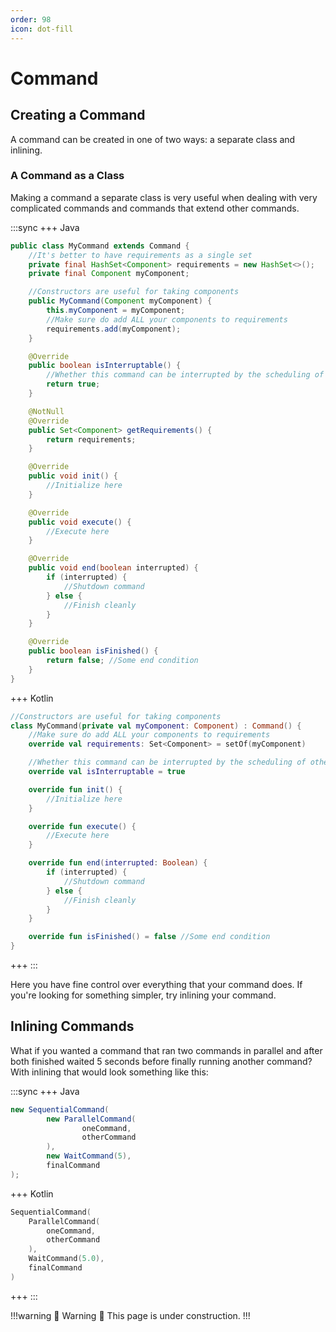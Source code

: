 ```yaml
---
order: 98
icon: dot-fill
---
```


# Command

## Creating a Command

A command can be created in one of two ways: a separate class and inlining.

### A Command as a Class

Making a command a separate class is very useful when dealing with very complicated commands and commands that extend other commands.

:::sync
+++ Java
```java
public class MyCommand extends Command {
    //It's better to have requirements as a single set
    private final HashSet<Component> requirements = new HashSet<>();
    private final Component myComponent;

    //Constructors are useful for taking components
    public MyCommand(Component myComponent) {
        this.myComponent = myComponent;
        //Make sure do add ALL your components to requirements
        requirements.add(myComponent);
    }

    @Override
    public boolean isInterruptable() {
        //Whether this command can be interrupted by the scheduling of other commands
        return true; 
    }

    @NotNull
    @Override
    public Set<Component> getRequirements() {
        return requirements;
    }

    @Override
    public void init() {
        //Initialize here
    }

    @Override
    public void execute() {
        //Execute here
    }

    @Override
    public void end(boolean interrupted) {
        if (interrupted) {
            //Shutdown command
        } else {
            //Finish cleanly
        }
    }

    @Override
    public boolean isFinished() {
        return false; //Some end condition
    }
}
```
+++ Kotlin
```kotlin
//Constructors are useful for taking components
class MyCommand(private val myComponent: Component) : Command() {
    //Make sure do add ALL your components to requirements
    override val requirements: Set<Component> = setOf(myComponent)

    //Whether this command can be interrupted by the scheduling of other commands
    override val isInterruptable = true

    override fun init() {
        //Initialize here
    }

    override fun execute() {
        //Execute here
    }

    override fun end(interrupted: Boolean) {
        if (interrupted) {
            //Shutdown command
        } else {
            //Finish cleanly
        }
    }

    override fun isFinished() = false //Some end condition
}
```
+++
:::

Here you have fine control over everything that your command does. If you're looking for something simpler, try inlining your command.

## Inlining Commands

What if you wanted a command that ran two commands in parallel and after both finished waited 5 seconds before finally running another command? With inlining that would look something like this:

:::sync
+++ Java
```java
new SequentialCommand(
        new ParallelCommand(
                oneCommand,
                otherCommand
        ),
        new WaitCommand(5),
        finalCommand
);
```
+++ Kotlin
```kotlin
SequentialCommand(
    ParallelCommand(
        oneCommand,
        otherCommand
    ),
    WaitCommand(5.0),
    finalCommand
)
```
+++
:::

!!!warning :construction: Warning :construction:
This page is under construction.
!!!
